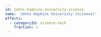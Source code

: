 ```yaml
---
id: johns-hopkins-university-science
name: 'Johns Hopkins University (science)'
effects:
  - categoryId: science-tech
    fraction: 1
---
```

